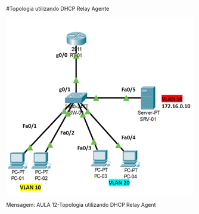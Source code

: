 ﻿#Topologia utilizando DHCP Relay Agente

![](./DHCP-RELAY.png)

Mensagem: AULA 12-Topologia utilizando  DHCP Relay Agent
